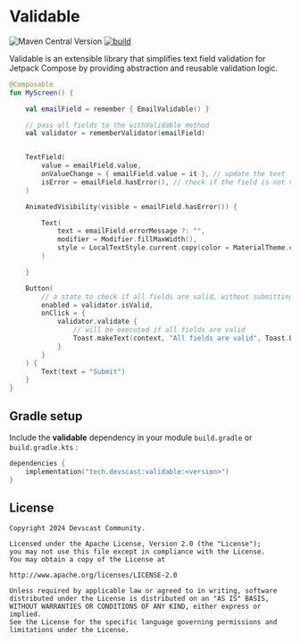 # Validable

![Maven Central Version](https://img.shields.io/maven-central/v/tech.devscast/validable?color=blue)
[![build](https://github.com/devscast/validable/actions/workflows/build.yaml/badge.svg)](https://github.com/devscast/validable/actions/workflows/build.yaml)

Validable is an extensible library that simplifies text field validation for Jetpack Compose by providing abstraction and reusable validation logic.

```kotlin  
@Composable
fun MyScreen() {

    val emailField = remember { EmailValidable() }

    // pass all fields to the withValidable method
    val validator = rememberValidator(emailField)


    TextField(
        value = emailField.value,
        onValueChange = { emailField.value = it }, // update the text  
        isError = emailField.hasError(), // check if the field is not valid    
    )

    AnimatedVisibility(visible = emailField.hasError()) {

        Text(
            text = emailField.errorMessage ?: "",
            modifier = Modifier.fillMaxWidth(),
            style = LocalTextStyle.current.copy(color = MaterialTheme.colors.error)
        )

    }

    Button(
        // a state to check if all fields are valid, without submitting the form
        enabled = validator.isValid,
        onClick = {
            validator.validate {
                // will be executed if all fields are valid 
                Toast.makeText(context, "All fields are valid", Toast.LENGTH_SHORT).show()
            }
        }
    ) {
        Text(text = "Submit")
    }
} 
```

## Gradle setup

Include the **validable** dependency in your module `build.gradle` or `build.gradle.kts` :


```kotlin
dependencies {
    implementation("tech.devscast:validable:<version>")
}
```

License
--------

    Copyright 2024 Devscast Community.
    
    Licensed under the Apache License, Version 2.0 (the "License");
    you may not use this file except in compliance with the License.
    You may obtain a copy of the License at
    
    http://www.apache.org/licenses/LICENSE-2.0
    
    Unless required by applicable law or agreed to in writing, software
    distributed under the License is distributed on an "AS IS" BASIS,
    WITHOUT WARRANTIES OR CONDITIONS OF ANY KIND, either express or implied.
    See the License for the specific language governing permissions and
    limitations under the License.